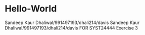 # Hello-World
Sandeep Kaur Dhaliwal/991497193/dhali214/davis 
Sandeep Kaur Dhaliwal/991497193/dhali214/davis FOR SYST24444 Exercise 3
